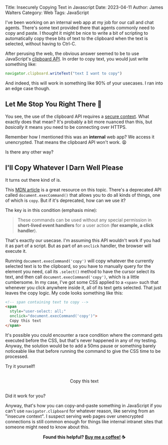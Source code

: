 Title: Insecurely Copying Text in Javascript
Date: 2023-04-11
Author: James Walters
Category: Web
Tags: JavaScript


I've been working on an internal web app at my job for our call and chat agents. There's some text provided there that agents commonly need to copy and paste. I thought it might be nice to write a bit of scripting to automatically copy these bits of text to the clipboard when the text is selected, without having to Ctrl-C.

After perusing the web, the obvious answer seemed to be to use JavaScript's [clipboard API](https://devdocs.io/dom/clipboard). In order to copy text, you would just write something like: 

```javascript
navigator.clipboard.writeText("text I want to copy")
```

And indeed, this will work in something like 90% of your usecases. I ran into an edge case though.

## Let Me Stop You Right There 🛑️

You see, the use of the clipboard API requires a [secure context](https://developer.mozilla.org/en-US/docs/Web/Security/Secure_Contexts). What exactly does that mean? It's probably a bit more nuanced than this, but _basically_ it means you need to be connecting over HTTPS.

Remember how I mentioned this was an **internal** web app? We access it unencrypted. That means the clipboard API won't work. 😩️

Is there any other way?

## I'll Copy Whatever I Darn Well Please 

It turns out there kind of is.

This [MDN article](https://developer.mozilla.org/en-US/docs/Mozilla/Add-ons/WebExtensions/Interact_with_the_clipboard#using_execcommand) is a great resource on this topic. There's a deprecated API called `document.execCommand()` that allows you to do all kinds of things, one of which is `copy`. But if it's deprecated, how can we use it?

The key is in this condition (emphasis mine):

> These commands can be used without any special permission in **short-lived event handlers** for a user action (**for example, a click handler**).

That's exactly our usecase. I'm assuming this API wouldn't work if you had it as part of a script. But as part of an `onclick` handler, the browser will execute it.

Running `document.execCommand('copy')` will copy whatever the currently selected text is to the clipboard, so you have to manually query for the element you need, call its `.select()` method to have the cursor select its text, and then call `document.execCommand('copy')`, which is a little cumbersome. In my case, I've got some CSS applied to a `<span>` such that whenever you click anywhere inside it, all of its text gets selected. That just leaves the copy logic. My code looks something like this:

```html
<!-- span containing text to copy -->
<span 
  style="user-select: all;"
  onclick="document.execCommand('copy')">
  Copy this text
</span>
```

It's possible you could encounter a race condition where the command gets executed before the CSS, but that's never happened in any of my testing. Anyway, the solution would be to add a 50ms pause or something barely noticeable like that before running the command to give the CSS time to be processed.

Try it yourself! 
<div style="text-align: center;margin: 30px 0;">
<span style="user-select: all;" onclick="document.execCommand('copy')">
  Copy this text
</span>
</div>

Did it work for you?

Anyway, that's how you can copy-and-paste something in JavaScript if you can't use `navigator.clipboard` for whatever reason, like serving from an "insecure context". I suspect serving web pages over unencrypted connections is still common enough for things like internal intranet sites that someone might need to know about this.

<footer style="font-weight: bold; text-align: center;">
Found this helpful? <a href="https://ko-fi.com/iamjameswalters">Buy me a coffee!</a> ☕️
</footer>
